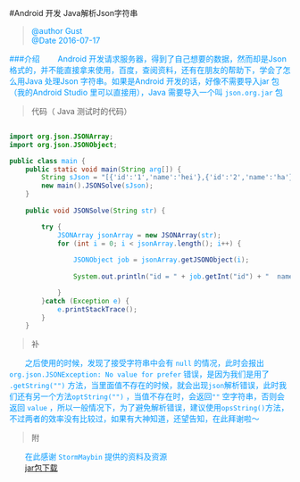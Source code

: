 #Android 开发 Java解析Json字符串

><font color=#0099ff>@author Gust <br>
>@Date 2016-07-17


###介绍
&emsp;&emsp;Android 开发请求服务器，得到了自己想要的数据，然而却是Json 格式的，并不能直接拿来使用，百度，查阅资料，还有在朋友的帮助下，学会了怎么用Java 处理Json 字符串。如果是Android 开发的话，好像不需要导入jar 包（我的Android Studio 里可以直接用），Java 需要导入一个叫 ``` json.org.jar ``` 包

>代码（ Java 测试时的代码）

```java
	
import org.json.JSONArray;
import org.json.JSONObject;

public class main {
	public static void main(String arg[]) {
		String sJson = "[{'id':'1','name':'hei'},{'id':'2','name':'ha'}]";
		new main().JSONSolve(sJson);
	}
	
	public void JSONSolve(String str) {

        try {
            JSONArray jsonArray = new JSONArray(str);
            for (int i = 0; i < jsonArray.length(); i++) {
                
                JSONObject job = jsonArray.getJSONObject(i);
                
                System.out.println("id = " + job.getInt("id") + "  name = " + job.getString("name"));

            }
        }catch (Exception e) {
            e.printStackTrace();
        }
    }


```

>补

&emsp;&emsp;之后使用的时候，发现了接受字符串中会有 ```null``` 的情况，此时会报出 ```org.json.JSONException: No value for prefer``` 错误，是因为我们是用了 ```.getString("")``` 方法，当里面值不存在的时候，就会出现```json```解析错误，此时我们还有另一个方法```optString("")``` ，当值不存在时，会返回```""``` 空字符串，否则会返回 ```value``` ，所以一般情况下，为了避免解析错误，建议使用```opsString()```方法，不过两者的效率没有比较过，如果有大神知道，还望告知，在此拜谢啦～

>附


&emsp;&emsp;在此感谢 ```StormMaybin``` 提供的资料及资源 <br>
&emsp;&emsp;[jar包下载](http://download.csdn.net/detail/hashgust/9578559)